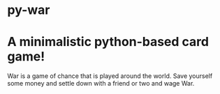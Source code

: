 # py-war
# A minimalistic python-based card game!
War is a game of chance that is played around the world. Save yourself some money and settle down with a friend or two and wage War.
